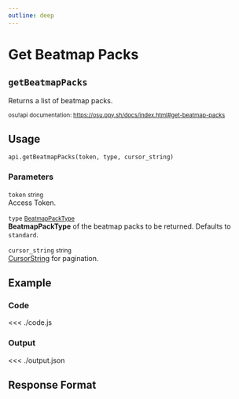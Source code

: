 ```yaml
---
outline: deep
---
```


# Get Beatmap Packs <Badge type="info" text="GET"/>

## `getBeatmapPacks`

Returns a list of beatmap packs.

<small>osu!api documentation: https://osu.ppy.sh/docs/index.html#get-beatmap-packs</small>

## Usage

`api.getBeatmapPacks(token, type, cursor_string)`

### Parameters

`token` <small>string</small><br>
Access Token.

`type` <small>[BeatmapPackType](../../types/parameter/beatmap-pack-type)</small> <Badge type="tip" text="optional" /><br> 
**BeatmapPackType** of the beatmap packs to be returned. Defaults to `standard`.

`cursor_string` <small>string</small> <Badge type="tip" text="optional" /><br>
[CursorString](https://osu.ppy.sh/docs/index.html#cursorstring) for pagination.

## Example

### Code
<<< ./code.js

### Output
<<< ./output.json

## Response Format

<!--@include: ./response.md-->